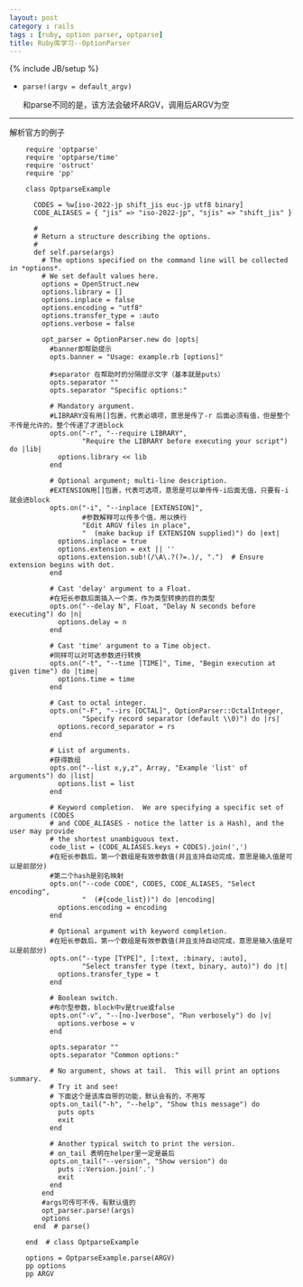 ```yaml
---
layout: post
category : rails
tags : [ruby, option parser, optparse]
title: Ruby库学习--OptionParser
---
```

{% include JB/setup %}


* `parse!(argv = default_argv)`

  和parse不同的是，该方法会破坏ARGV，调用后ARGV为空


---

解析官方的例子

        require 'optparse'
        require 'optparse/time'
        require 'ostruct'
        require 'pp'

        class OptparseExample

          CODES = %w[iso-2022-jp shift_jis euc-jp utf8 binary]
          CODE_ALIASES = { "jis" => "iso-2022-jp", "sjis" => "shift_jis" }

          #
          # Return a structure describing the options.
          #
          def self.parse(args)
            # The options specified on the command line will be collected in *options*.
            # We set default values here.
            options = OpenStruct.new
            options.library = []
            options.inplace = false
            options.encoding = "utf8"
            options.transfer_type = :auto
            options.verbose = false

            opt_parser = OptionParser.new do |opts|
              #banner即帮助提示
              opts.banner = "Usage: example.rb [options]"

              #separator 在帮助时的分隔提示文字（基本就是puts）
              opts.separator ""
              opts.separator "Specific options:"

              # Mandatory argument.
              #LIBRARY没有用[]包裹，代表必填项，意思是传了-r 后面必须有值，但是整个不传是允许的，整个传递了才进block
              opts.on("-r", "--require LIBRARY",
                      "Require the LIBRARY before executing your script") do |lib|
                options.library << lib
              end

              # Optional argument; multi-line description.
              #EXTENSION用[]包裹，代表可选项，意思是可以单传传-i后面无值，只要有-i就会进block
              opts.on("-i", "--inplace [EXTENSION]",
                      #参数解释可以传多个值，用以换行
                      "Edit ARGV files in place",
                      "  (make backup if EXTENSION supplied)") do |ext|
                options.inplace = true
                options.extension = ext || ''
                options.extension.sub!(/\A\.?(?=.)/, ".")  # Ensure extension begins with dot.
              end

              # Cast 'delay' argument to a Float.
              #在短长参数后面插入一个类，作为类型转换的目的类型
              opts.on("--delay N", Float, "Delay N seconds before executing") do |n|
                options.delay = n
              end

              # Cast 'time' argument to a Time object.
              #同样可以对可选参数进行转换
              opts.on("-t", "--time [TIME]", Time, "Begin execution at given time") do |time|
                options.time = time
              end

              # Cast to octal integer.
              opts.on("-F", "--irs [OCTAL]", OptionParser::OctalInteger,
                      "Specify record separator (default \\0)") do |rs|
                options.record_separator = rs
              end

              # List of arguments.
              #获得数组
              opts.on("--list x,y,z", Array, "Example 'list' of arguments") do |list|
                options.list = list
              end

              # Keyword completion.  We are specifying a specific set of arguments (CODES
              # and CODE_ALIASES - notice the latter is a Hash), and the user may provide
              # the shortest unambiguous text.
              code_list = (CODE_ALIASES.keys + CODES).join(',')
              #在短长参数后，第一个数组是有效参数值(并且支持自动完成，意思是输入值是可以是前部分)
              #第二个hash是别名映射
              opts.on("--code CODE", CODES, CODE_ALIASES, "Select encoding",
                      "  (#{code_list})") do |encoding|
                options.encoding = encoding
              end

              # Optional argument with keyword completion.
              #在短长参数后，第一个数组是有效参数值(并且支持自动完成，意思是输入值是可以是前部分)
              opts.on("--type [TYPE]", [:text, :binary, :auto],
                      "Select transfer type (text, binary, auto)") do |t|
                options.transfer_type = t
              end

              # Boolean switch.
              #布尔型参数，block中v是true或false
              opts.on("-v", "--[no-]verbose", "Run verbosely") do |v|
                options.verbose = v
              end

              opts.separator ""
              opts.separator "Common options:"

              # No argument, shows at tail.  This will print an options summary.
              # Try it and see!
              # 下面这个是该库自带的功能，默认会有的，不用写
              opts.on_tail("-h", "--help", "Show this message") do
                puts opts
                exit
              end

              # Another typical switch to print the version.
              # on_tail 表明在helper里一定是最后
              opts.on_tail("--version", "Show version") do
                puts ::Version.join('.')
                exit
              end
            end
            #args可传可不传，有默认值的
            opt_parser.parse!(args)
            options
          end  # parse()

        end  # class OptparseExample

        options = OptparseExample.parse(ARGV)
        pp options
        pp ARGV

